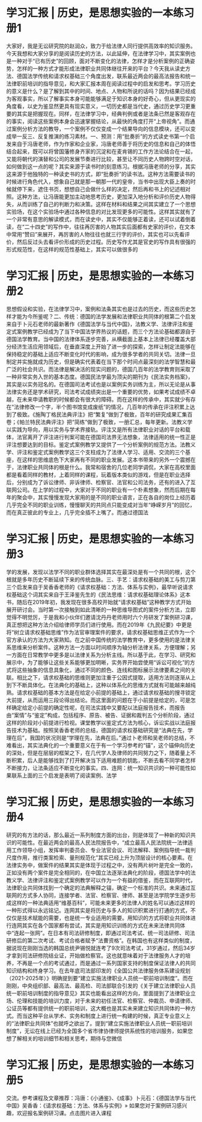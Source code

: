 # 学习汇报 | 历史，是思想实验的一本练习册1

大家好，我是无讼研究院的赵润众，致力于给法律人同行提供高效率的知识服务。今天我想和大家分享的是阅读历史的方法，以此延伸，在法律学习中，其实案例也是一种对于“已有历史”的回顾，面对不断变化的法律，怎样才是分析案例的正确姿势，怎样的一种方式才能形成法律职业共同体继往开来的平台？今天我从读史方法、德国法学传统和请求权基础三个角度出发，联系最近两会的最高法报告和统一法律职前培训的指导意见，和大家汇报本周在阅读过程中的启发和思考。学习历史的意义是什么？是了解到其中的时间、地点、人物和所说的话吗？因为结果已经成为客观事实，所以了解事实本身可能能够满足于知识本身的好奇心，但从更现实的角度看，以史为鉴显然更具有现实意义，一切历史都是当代史，通过历史学习更重要的其实是把握现在。同样，在法律学习中，经典判例或者是法条已然是客观存在的事实，阅读这些案例本身会迅速掌握结论，从最快的角度打开“上帝视角”。而通过案例分析方法的教导，一个案例不仅仅变成一个结果导向的信息模块，还可以变成举一反三、反复推演的练习素材。一、预测：用“批奏折”的方式读史书第一个启发来自于冯唐老师，作为作家和企业家，冯唐老师善于将历史的信息和自己的体悟结合起来，既可以将曾国藩修身齐家的沉淀和在麦肯锡的工作方法论结合在一起，又能将朝代的演替和公司的发展节奏进行比较，甚至让不同历史人物跨时空对话，如何做到这一点的呢？其实来源于读书时的刻意练习。根据冯唐老师的分享，其实这来源于他独特的一种读史书的方式，即“批奏折”的读书法。这种方法需要读书的时候进行角色代入，想象自己就是那一朝那一代的皇帝，当书中出现大臣上奏的时候就停下来，遮住书页，想想自己会做什么样的决定，然后再和书上的记述相对照。这种方法，让冯唐能更加主动地思考历史，更加深入地分析和评价历史人物得失，从而训练了自己的判断力和决策。这样在材料和结果之间其实建立了一个思想实验场，在这个实验场中通过各种信息的对比发现更多的可能性。这样其实就有了一个非常有意思的解读模式，而在读史中，其实不仅能够正着读，还可以试着倒着读，在“二十四史”的写作中，往往再厉害的人物其实后面都有史家的评价，在文本中常用“赞曰”来展开，再厉害的人物往往也就三行字的评价，其实也可以先看评价，然后反过头去看评价形成的历史过程。历史写作尤其是官史的写作具有很强的形式规范性，在这样的规范性基础上，其实可以做很多的

# 学习汇报 | 历史，是思想实验的一本练习册2

思想假设和实验，在法律学习中，案例和法条其实也是过去的历史，而这些历史怎样才能为今所鉴呢？二、传统：德国的法学发展和法律职业共同体的根第二个启发来自于卜元石老师的最新著作《德国法学与当代中国》，法教义学、法律评注和鉴定式案例教学已经成为了当下中国法学界热议的话题，而三个方法论基础都源自于德国法学教育。当中国的法律体系逐步完善，从横截面上基本上法律已经覆盖大部分经济生活应用领域后，在垂直深度上开始了进一步的探索，怎样让制定法能够在保持稳定的基础上适应不断变化时代的影响，成为很多学者的共同关切。法律一旦制定并实施就成为历史，但是确实代表着在当下那个时间点最深刻的法学智慧和最广泛的社会共识。而法律是解决活的现实问题的，德国几百年的法学教育则采取了一种非常实务入世的基本态度。德国民法学最为顶尖的期刊为《民法实务档案》，其实是以实务冠名的。在德国司法考试也是以案例实务训练为主，所以无论是从事法律实务还是学术研究，司法考试成绩突出是一个重要的优势，如果考试成绩不卓越，在未来申请教职的时候都会有很大的障碍。而在这样的传承中，其实就少有存在“法律修改一个字，半个图书馆变成废纸”的情况，几百年的传承在评注积累上达到了极致。《施陶丁格民法典评注》把“繁复”做到了极致，百年的研究成果汇集百卷；《帕兰特民法典评注》把“简练”做到了极致，一册汇总，每年更新。法教义学以实践为导向，用以实务与学术界接轨。评注又是所有法律职业对话的平台和载体，法官离开了评注进行判案可能在德国司法界无法想象，法律适用的统一性正是评注想要达到的目标。鉴定式案例教学又提供了一个分析案例的规范方法。法教义学、评注和鉴定式案例教学这三个支柱成为了法律人学习、适用、交流的三个基座，在这样的思维底色下大家再有不同的职业发展。这本书带来的另外一个震撼在于，法律职业共同体的根是什么。我常和宿舍的几位老同学调侃，大家在高校里面都是看着同样的教材，上着同样的课程，玩着版本类似的游戏，但是在职业选择后，分别成为了诉讼律师、非诉律师、检察官、法官和公司法务，还有的进入了互联网公司。在上学的过程中，大家对于不同的职业有一个朴素想象，然而后期在每年的聚会中，其实慢慢发现大家用的是不同的职业语言，正在各自的岗位上经历着几乎完全不同的职业训练，慢慢聊天的共同点只能变成对当年“峥嵘岁月”的回忆，而在真正彼此的专业上，几乎完全插不上嘴了。而通过德国法

# 学习汇报 | 历史，是思想实验的一本练习册3

学的发展，发现以法学不同的职业群体选择其实在最深处是有一个共同的根，这个根就是多年历史不断延续下来的传统血脉。三、手艺：请求权基础的美工与剪刀第三个启发来自于吴香香老师的《请求权基础：方法、体系与实例》，最早听说请求权基础这个词其实来自于王泽鉴先生的《民法思维：请求权基础理论体系》这本书，随后在2019年初，我发现在很多高校开始就“请求权基础”这种教学方式开始展开研讨会。当时第一次接触到如此清晰的一种思维导图式的案件分析方法，立即觉得不明觉厉，于是我和小伙伴们邀请沈丹丹老师用时六个月研发了案例研习课，真正想把这种方法介绍给律师学员们进行使用。而在2019年《九民纪要》中更是将“树立请求权基础思维”作为法官审理案件的要求，请求权基础思维正式作为一个官方承认的方法为大家熟知。在之前中国传统的法学教育中，更多使用的是法律关系思维来分析案件。这种方法一方面以时间顺序为轴分析法律关系，方便理解；另一方面在日常教学中更多是以法律关系为分析主线。所以基于此，在学习、研究和展示中，为了能够让这些关系能够更加明晰，实务界开始尝使用“诉讼可视化”的方式将这些抽象的信息具象化，通过不同的颜色、连线和图标展示法律要素之间的关联。相比之下，请求权基础的思维则更加注重于公因式提取，适用方法则逐渐从上到下不断具体化。在法典化的基础上，这种以体系化的思维方式就有可能越来越纯熟。请求权基础的基本方法是在给定小前提的基础上，通过请求权基础的搜寻锁定大前提，从而运用三段论得出结论。而这里面的问题在于小前提是给定的，可是怎样确定给定小前提的确定性呢，在司法实践中又要配以法庭报告技术，而报告由“案情”与“鉴定”构成，包括程序、原告、被告、证据和裁判五个分析阶段，通过这样的阶段对小前提进行检视。课堂教学以鉴定式方法为核心，诉讼实战以法庭报告技术为基础。按照吴香香老师的总结，德国的请求权基础研究是“法典在先，学理在后”，我国的状况则是“学理在先，法典在后。”通过卜老师和吴老师的总结，不难看出，其实法典化的一个重要意义在于有一个学习参考的“锚”，这个锚伸向历史的深处，但是在层层的框架之下，在几代学人及律师的共同努力之下，随着量上不断积累，后人是能够找到了打开解决当下适用难题的钥匙，不断去看不同学者怎样不断接力，让法条适应不断变化的事实。四、连网：统一知识共识的一种可能性如果联系上面的三个启发是表明了阅读案例、法学

# 学习汇报 | 历史，是思想实验的一本练习册4

研究的有方法的话，那么最近一系列制度方面的出台，则是体现了一种新的知识共识的可能性。在最近两会的最高人民法院报告中，“成立最高人民法院统一法律适用工作领导小组，发挥审判委员会、专业法官会议、司法解释、案例指导统一裁判尺度作用，推行类案检索、量刑规范化”其实已经上升为顶层设计的核心要素。在法律实务中，做案件的结果其实是体现于过程之中，没有两片树叶是完全一致的，正如没有两个案件是完全相同的，在中国立法逐渐法典化的阶段，德国法学中的法教义学、法律评注和鉴定式案例教学可以作为一个有益的借鉴，而在互联网时代，法律职业共同体找到一个确定的法典解释之锚，确定一个标准的共识。未来通过互联网的方式多人协同，连接学者、法官、检察官、律师、甚至是法学院学生逐步形成这样的一种法典适用“维基百科”，可能未来更多的法律人的姓名可以通过这样的一种形式得以永远铭记。连网其实是将历史与多人的知识积累进行打通的方式，不仅仅是技术赋能的需要，也是统一专业适用的需要。用知识的方式将职业共同体进行连网其实在各个国家都有尝试，其实是用知识训练的方式在未来法律共同体中“连起一张网”。在日本有司法研修制度，即通过司法考试、统一司法研修、司法研修后的第二次考试、考试合格者赋予“法曹资格”。在韩国也有这样类似的制度，据说现在刚刚当选的韩国总统尹锡悦就连考了9次司法考试，31岁通过，然后34岁才拿到司法研修院结业证，开始做检察官。这也就意味着对于法律服务人才的培养，不再是一个点的考试通过，而是通过一系列国家支持的制度保证法律人的共同知识结构和终身学习。在去年底司法部印发的《全国公共法律服务体系建设规划（2021-2025年）》明确提到要“建立实施法律职业人员统一职前培训制度”。而在刚刚，中央组织部、最高法、最高检、司法部联合引发的《关于建立法律职业人员统一职前培训制度的指导意见》其实也能看出这样的方向，里面提到了法律职业立场、伦理和技能的培训力度，对于未来的初任法官、检察官、仲裁员、申请律师、公证员等都有提供统一的职前培训，这大概也是其实未来建立知识共同体的一种方式。而当这种平台从学术、实务和制度上进行统一构建的时候，真正专业意义上的“法律职业共同体”也就呼之欲出了。提到“建立实施法律职业人员统一职前培训制度”，无讼在线上已经为全国多个省市律协律师提供系统性的培训服务，如果您想了解相关的培训细节和相关思考，期待与您微信

# 学习汇报 | 历史，是思想实验的一本练习册5

交流。参考课程及文章推荐：冯唐：《小通鉴》、《成事》卜元石：《德国法学与当代中国》吴香香：《请求权基础：方法、体系与实例》» 如果您对于案例研习感兴趣，欢迎报名案例研习课。点击图片进入课程

